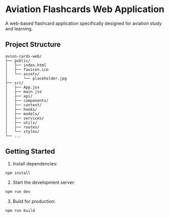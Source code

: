 # Aviation Flashcards Web Application

A web-based flashcard application specifically designed for aviation study and learning.

## Project Structure

```
avion-cards-web/
├── public/
│   ├── index.html
│   ├── favicon.ico
│   └── assets/
│       └── placeholder.jpg
├── src/
│   ├── App.jsx
│   ├── main.jsx
│   ├── api/
│   ├── components/
│   ├── context/
│   ├── hooks/
│   ├── models/
│   ├── services/
│   ├── utils/
│   ├── routes/
│   └── styles/
└── ...
```

## Getting Started

1. Install dependencies:
```bash
npm install
```

2. Start the development server:
```bash
npm run dev
```

3. Build for production:
```bash
npm run build
```